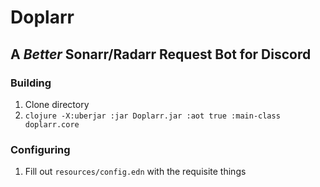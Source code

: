 # Doplarr

## A _Better_ Sonarr/Radarr Request Bot for Discord

### Building

1. Clone directory
2. `clojure -X:uberjar :jar Doplarr.jar :aot true :main-class doplarr.core`

### Configuring

1. Fill out `resources/config.edn` with the requisite things
